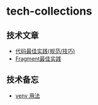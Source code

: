 # tech-collections
## 技术文章
* [代码最佳实践(规范/技巧)](documents/代码最佳实践(规范_技巧).md)
* [Fragment最佳实践](https://mp.weixin.qq.com/s/TIeRlQDScfIyGhM0qgXxhg)
## 技术备忘
* [venv 用法](documents/venv用法.md)
